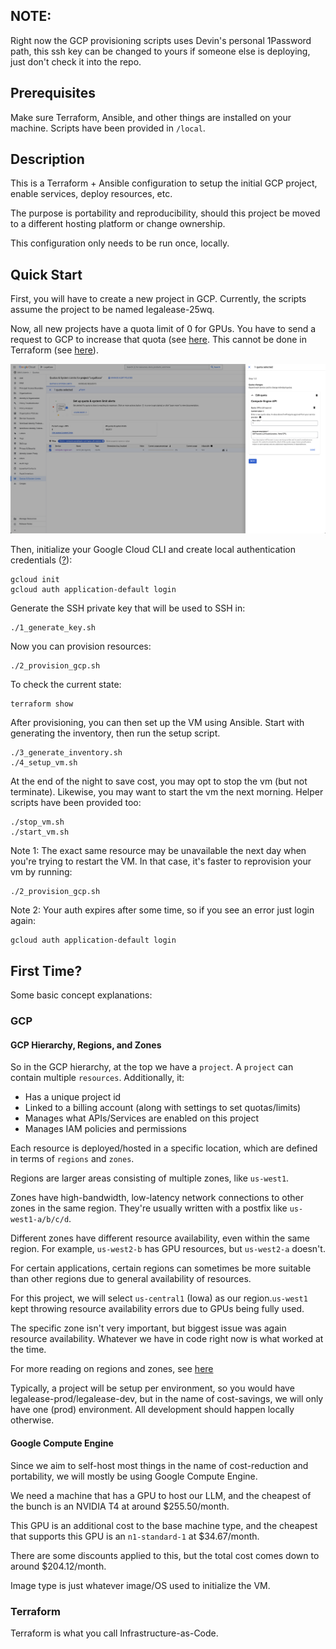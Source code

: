 ## NOTE: 

Right now the GCP provisioning scripts uses Devin's personal 1Password path, this ssh key can be changed to yours if someone else is deploying, just don't check it into the repo. 

## Prerequisites

Make sure Terraform, Ansible, and other things are installed on your machine. Scripts have been provided in `/local`.

## Description

This is a Terraform + Ansible configuration to setup the initial GCP project, enable services, deploy resources, etc.

The purpose is portability and reproducibility, should this project be moved to a different hosting platform or change ownership.

This configuration only needs to be run once, locally. 

## Quick Start 

First, you will have to create a new project in GCP. Currently, the scripts assume the project to be named legalease-25wq. 

Now, all new projects have a quota limit of 0 for GPUs. You have to send a request to GCP to increase that quota (see [here](https://stackoverflow.com/questions/53415180/gcp-error-quota-gpus-all-regions-exceeded-limit-0-0-globally). This cannot be done in Terraform (see [here](https://stackoverflow.com/questions/63598319/how-to-increase-quota-on-gcp-using-terraform-module)).

![](assets/images/quota_increase.png)


Then, initialize your Google Cloud CLI and create local authentication credentials ([?](https://cloud.google.com/docs/authentication/set-up-adc-local-dev-environment)):

```
gcloud init
gcloud auth application-default login
```

Generate the SSH private key that will be used to SSH in: 
```
./1_generate_key.sh
```

Now you can provision resources:

```
./2_provision_gcp.sh
```

To check the current state:

```
terraform show
```

After provisioning, you can then set up the VM using Ansible. Start with generating the inventory, then run the setup script.

```
./3_generate_inventory.sh
./4_setup_vm.sh
```

At the end of the night to save cost, you may opt to stop the vm (but not terminate). Likewise, you may want to start the vm the next morning. Helper scripts have been provided too:

```
./stop_vm.sh
./start_vm.sh
```

Note 1: The exact same resource may be unavailable the next day when you're trying to restart the VM. In that case, it's faster to reprovision your vm by running:

```
./2_provision_gcp.sh
```

Note 2: Your auth expires after some time, so if you see an error just login again:

```
gcloud auth application-default login
```

## First Time? 

Some basic concept explanations: 

### GCP 

#### GCP Hierarchy, Regions, and Zones 

So in the GCP hierarchy, at the top we have a `project`. A `project` can contain multiple `resources`. Additionally, it:

- Has a unique project id
- Linked to a billing account (along with settings to set quotas/limits)
- Manages what APIs/Services are enabled on this project 
- Manages IAM policies and permissions

Each resource is deployed/hosted in a specific location, which are defined in terms of `regions` and `zones`. 

Regions are larger areas consisting of multiple zones, like `us-west1`. 

Zones have high-bandwidth, low-latency network connections to other zones in the same region. They're usually written with a postfix like `us-west1-a/b/c/d`.

Different zones have different resource availability, even within the same region. For example, `us-west2-b` has GPU resources, but `us-west2-a` doesn't.

For certain applications, certain regions can sometimes be more suitable than other regions due to general availability of resources. 

For this project, we will select `us-central1` (Iowa) as our region.`us-west1` kept throwing resource availability errors due to GPUs being fully used.

The specific zone isn't very important, but biggest issue was again resource availability. Whatever we have in code right now is what worked at the time.

For more reading on regions and zones, see [here](https://cloud.google.com/compute/docs/regions-zones)

Typically, a project will be setup per environment, so you would have legalease-prod/legalease-dev, but in the name of cost-savings, we will only have one (prod) environment. All development should happen locally otherwise.

#### Google Compute Engine 

Since we aim to self-host most things in the name of cost-reduction and portability, we will mostly be using Google Compute Engine. 

We need a machine that has a GPU to host our LLM, and the cheapest of the bunch is an NVIDIA T4 at around $255.50/month.

This GPU is an additional cost to the base machine type, and the cheapest that supports this GPU is an `n1-standard-1` at $34.67/month.

There are some discounts applied to this, but the total cost comes down to around $204.12/month.

Image type is just whatever image/OS used to initialize the VM. 


### Terraform

Terraform is what you call Infrastructure-as-Code. 

